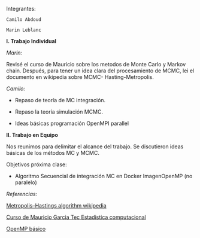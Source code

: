 
Integrantes:

	Camilo Abdoud
    
	Marin Leblanc




**I. Trabajo Individual**



*Marin:*


Revisé el curso de Mauricio sobre  los metodos de Monte Carlo y Markov chain.
Después, para tener un idea clara del procesamiento de MCMC,
lei el documento en wikipedia sobre MCMC- Hasting-Metropolis.
 


*Camilo:*


* Repaso de teoría de MC integración.

* Repaso la teoría simulación MCMC.
 
* Ideas básicas programación OpenMPI parallel




**II. Trabajo en Equipo**



Nos reunimos para delimitar el alcance del trabajo. Se discutieron ideas básicas de los métodos MC y MCMC.


Objetivos próxima clase: 

- Algoritmo Secuencial de integración MC en Docker ImagenOpenMP (no paralelo)




*Referencias:*

[Metropolis–Hastings algorithm wikipedia](https://en.wikipedia.org/wiki/Metropolis%E2%80%93Hastings_algorithm)
 
[Curso de Mauricio Garcia Tec Estadistica computacional](https://1drv.ms/b/s!AtYhTtvZ1LiEg9ZfLV-dAw_uLrInpw)

[OpenMP básico](http://www.cs.cornell.edu/~bindel/class/cs5220-s10/slides/lec06.pdf)





